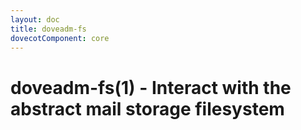 ```yaml
---
layout: doc
title: doveadm-fs
dovecotComponent: core
---
```


# doveadm-fs(1) - Interact with the abstract mail storage filesystem

<!-- @include: include/doveadm-fs.inc -->
